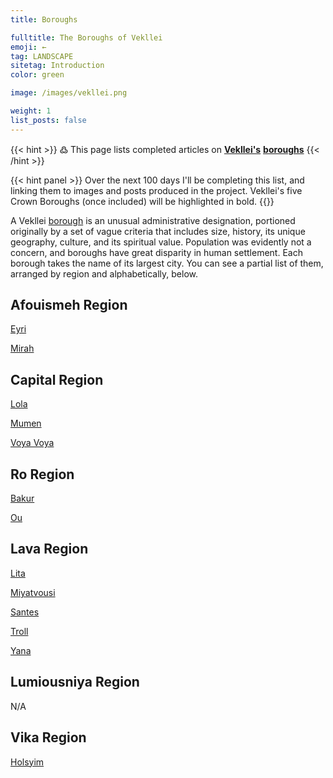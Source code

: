 ```yaml
---
title: Boroughs

fulltitle: The Boroughs of Vekllei
emoji: ←
tag: LANDSCAPE
sitetag: Introduction
color: green

image: /images/vekllei.png

weight: 1
list_posts: false
---
```

<style>
.gt-container {
  display: none;
}
</style>

{{< hint >}}
߷ This page lists completed articles on [**Vekllei's**](/utopia/vekllei) [**boroughs**](/utopia/vekllei/#administrative-divisions)
{{< /hint >}}

{{< hint panel >}}
Over the next 100 days I'll be completing this list, and linking them to images and posts produced in the project. Vekllei's five Crown Boroughs (once included) will be highlighted in bold.
{{</hint>}}

A Vekllei [borough](/utopia/vekllei/#administrative-divisions) is an unusual administrative designation, portioned originally by a set of vague criteria that includes size, history, its unique geography, culture, and its spiritual value. Population was evidently not a concern, and boroughs have great disparity in human settlement. Each borough takes the name of its largest city. You can see a partial list of them, arranged by region and alphabetically, below.

## Afouismeh Region

[Eyri](/utopia/vekllei/landscape/boroughs/eyri)

[Mirah](/utopia/vekllei/landscape/boroughs/mirah)

## Capital Region

[Lola](/utopia/vekllei/landscape/boroughs/lola)

[Mumen](/utopia/vekllei/landscape/boroughs/mumen)

[Voya Voya](/utopia/vekllei/landscape/boroughs/voya-voya)

## Ro Region

[Bakur](/utopia/vekllei/landscape/boroughs/bakur)

[Ou](/utopia/vekllei/landscape/boroughs/ou)

## Lava Region

[Lita](/utopia/vekllei/landscape/boroughs/lita)

[Miyatvousi](/utopia/vekllei/landscape/boroughs/miyatvousi)

[Santes](/utopia/vekllei/landscape/boroughs/santes)

[Troll](/utopia/vekllei/landscape/boroughs/troll)

[Yana](/utopia/vekllei/landscape/boroughs/yana)

## Lumiousniya Region

N/A

## Vika Region

[Holsyim](/utopia/vekllei/landscape/boroughs/holsyim)
